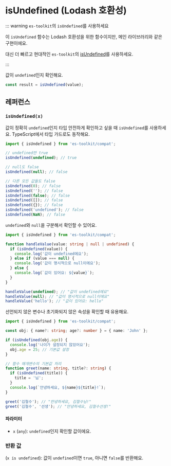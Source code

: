 # isUndefined (Lodash 호환성)

::: warning `es-toolkit`의 `isUndefined`를 사용하세요

이 `isUndefined` 함수는 Lodash 호환성을 위한 함수이지만, 메인 라이브러리와 같은 구현이에요.

대신 더 빠르고 현대적인 `es-toolkit`의 [isUndefined](../../predicate/isUndefined.md)를 사용하세요.

:::

값이 `undefined`인지 확인해요.

```typescript
const result = isUndefined(value);
```

## 레퍼런스

### `isUndefined(x)`

값이 정확히 `undefined`인지 타입 안전하게 확인하고 싶을 때 `isUndefined`를 사용하세요. TypeScript에서 타입 가드로도 동작해요.

```typescript
import { isUndefined } from 'es-toolkit/compat';

// undefined만 true
isUndefined(undefined); // true

// null도 false
isUndefined(null); // false

// 다른 모든 값들도 false
isUndefined(0); // false
isUndefined(''); // false
isUndefined(false); // false
isUndefined([]); // false
isUndefined({}); // false
isUndefined('undefined'); // false
isUndefined(NaN); // false
```

`undefined`와 `null`을 구분해서 확인할 수 있어요.

```typescript
import { isUndefined } from 'es-toolkit/compat';

function handleValue(value: string | null | undefined) {
  if (isUndefined(value)) {
    console.log('값이 undefined에요');
  } else if (value === null) {
    console.log('값이 명시적으로 null이에요');
  } else {
    console.log(`값이 있어요: ${value}`);
  }
}

handleValue(undefined); // "값이 undefined에요"
handleValue(null); // "값이 명시적으로 null이에요"
handleValue('hello'); // "값이 있어요: hello"
```

선언되지 않은 변수나 초기화되지 않은 속성을 확인할 때 유용해요.

```typescript
import { isUndefined } from 'es-toolkit/compat';

const obj: { name?: string; age?: number } = { name: 'John' };

if (isUndefined(obj.age)) {
  console.log('나이가 설정되지 않았어요');
  obj.age = 25; // 기본값 설정
}

// 함수 매개변수의 기본값 처리
function greet(name: string, title?: string) {
  if (isUndefined(title)) {
    title = '님';
  }
  console.log(`안녕하세요, ${name}${title}!`);
}

greet('김철수'); // "안녕하세요, 김철수님!"
greet('김철수', '선생'); // "안녕하세요, 김철수선생!"
```

#### 파라미터

- `x` (`any`): `undefined`인지 확인할 값이에요.

### 반환 값

(`x is undefined`): 값이 `undefined`이면 `true`, 아니면 `false`를 반환해요.
